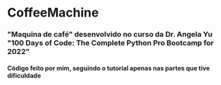 # CoffeeMachine
### "Maquina de café" desenvolvido no curso da Dr. Angela Yu "100 Days of Code: The Complete Python Pro Bootcamp for 2022"
#### Código feito por mim, seguindo o tutorial apenas nas partes que tive dificuldade
